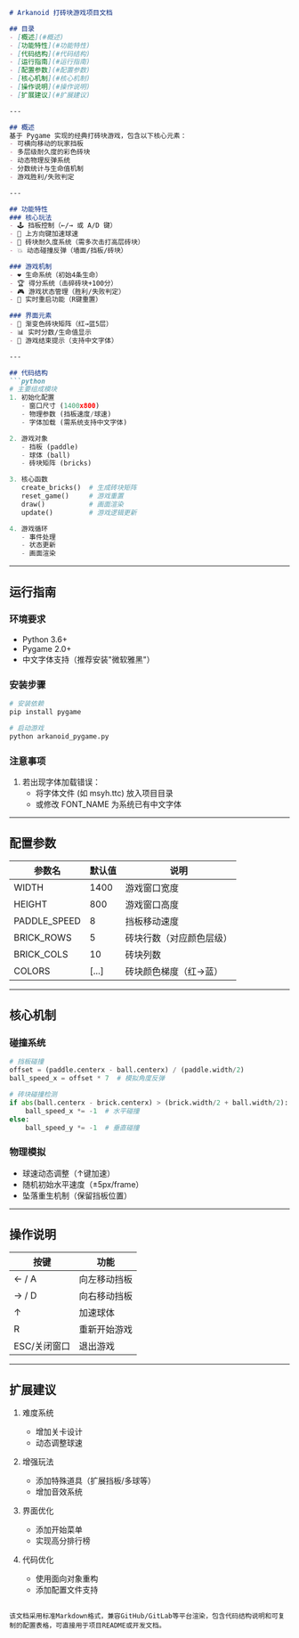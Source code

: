 

```markdown
# Arkanoid 打砖块游戏项目文档

## 目录
- [概述](#概述)
- [功能特性](#功能特性)
- [代码结构](#代码结构)
- [运行指南](#运行指南)
- [配置参数](#配置参数)
- [核心机制](#核心机制)
- [操作说明](#操作说明)
- [扩展建议](#扩展建议)

---

## 概述
基于 Pygame 实现的经典打砖块游戏，包含以下核心元素：
- 可横向移动的玩家挡板
- 多层级耐久度的彩色砖块
- 动态物理反弹系统
- 分数统计与生命值机制
- 游戏胜利/失败判定

---

## 功能特性
### 核心玩法
- 🕹️ 挡板控制（←/→ 或 A/D 键）
- 🚀 上方向键加速球速
- 🎯 砖块耐久度系统（需多次击打高层砖块）
- 💥 动态碰撞反弹（墙面/挡板/砖块）

### 游戏机制
- ❤️ 生命系统（初始4条生命）
- 🏆 得分系统（击碎砖块+100分）
- 🎮 游戏状态管理（胜利/失败判定）
- 🔄 实时重启功能（R键重置）

### 界面元素
- 🎨 渐变色砖块矩阵（红→蓝5层）
- 📊 实时分数/生命值显示
- 🚨 游戏结束提示（支持中文字体）

---

## 代码结构
```python
# 主要组成模块
1. 初始化配置
   - 窗口尺寸 (1400x800)
   - 物理参数 (挡板速度/球速)
   - 字体加载 (需系统支持中文字体)

2. 游戏对象
   - 挡板 (paddle)
   - 球体 (ball)
   - 砖块矩阵 (bricks)

3. 核心函数
   create_bricks()  # 生成砖块矩阵
   reset_game()     # 游戏重置
   draw()           # 画面渲染
   update()         # 游戏逻辑更新

4. 游戏循环
   - 事件处理
   - 状态更新
   - 画面渲染
```

---

## 运行指南
### 环境要求
- Python 3.6+
- Pygame 2.0+
- 中文字体支持（推荐安装"微软雅黑"）

### 安装步骤
```bash
# 安装依赖
pip install pygame

# 启动游戏
python arkanoid_pygame.py
```

### 注意事项
1. 若出现字体加载错误：
   - 将字体文件 (如 msyh.ttc) 放入项目目录
   - 或修改 FONT_NAME 为系统已有中文字体

---

## 配置参数
| 参数名          | 默认值 | 说明                     |
|-----------------|--------|--------------------------|
| WIDTH           | 1400   | 游戏窗口宽度             |
| HEIGHT          | 800    | 游戏窗口高度             |
| PADDLE_SPEED    | 8      | 挡板移动速度             |
| BRICK_ROWS      | 5      | 砖块行数（对应颜色层级） |
| BRICK_COLS      | 10     | 砖块列数                 |
| COLORS          | [...]  | 砖块颜色梯度（红→蓝）    |

---

## 核心机制
### 碰撞系统
```python
# 挡板碰撞
offset = (paddle.centerx - ball.centerx) / (paddle.width/2)
ball_speed_x = offset * 7  # 模拟角度反弹

# 砖块碰撞检测
if abs(ball.centerx - brick.centerx) > (brick.width/2 + ball.width/2):
    ball_speed_x *= -1  # 水平碰撞
else:
    ball_speed_y *= -1  # 垂直碰撞
```

### 物理模拟
- 球速动态调整（↑键加速）
- 随机初始水平速度（±5px/frame）
- 坠落重生机制（保留挡板位置）

---

## 操作说明
| 按键       | 功能                   |
|------------|------------------------|
| ← / A      | 向左移动挡板           |
| → / D      | 向右移动挡板           |
| ↑          | 加速球体               |
| R          | 重新开始游戏           |
| ESC/关闭窗口 | 退出游戏              |

---

## 扩展建议
1. 难度系统
   - 增加关卡设计
   - 动态调整球速

2. 增强玩法
   - 添加特殊道具（扩展挡板/多球等）
   - 增加音效系统

3. 界面优化
   - 添加开始菜单
   - 实现高分排行榜

4. 代码优化
   - 使用面向对象重构
   - 添加配置文件支持
```

该文档采用标准Markdown格式，兼容GitHub/GitLab等平台渲染，包含代码结构说明和可复制的配置表格，可直接用于项目README或开发文档。
